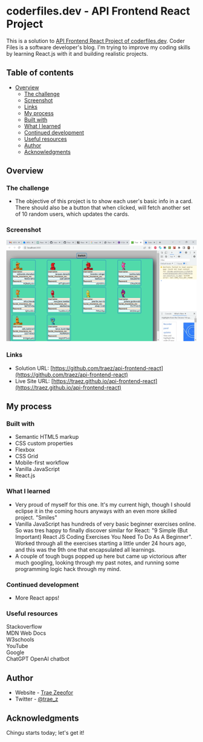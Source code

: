 # coderfiles.dev - API Frontend React Project

This is a solution to [API Frontend React Project of coderfiles.dev](https://coderfiles.dev/blog/reactjs-coding-exercises/). Coder Files is a software developer's blog. I'm trying to improve my coding skills by learning React.js with it and building realistic projects. 

## Table of contents

- [Overview](#overview)
  - [The challenge](#the-challenge)
  - [Screenshot](#screenshot)
  - [Links](#links)
  - [My process](#my-process)
  - [Built with](#built-with)
  - [What I learned](#what-i-learned)
  - [Continued development](#continued-development)
  - [Useful resources](#useful-resources)
  - [Author](#author)
  - [Acknowledgments](#acknowledgments)

## Overview

### The challenge

- The objective of this project is to show each user's basic info in a card. There should also be a button that when clicked, will fetch another set of 10 random users, which updates the cards.    

### Screenshot

![](/public/images/screenshot-desktop.png)

### Links

- Solution URL: [https://github.com/traez/api-frontend-react](https://github.com/traez/api-frontend-react)
- Live Site URL: [https://traez.github.io/api-frontend-react](https://traez.github.io/api-frontend-react)

## My process

### Built with

- Semantic HTML5 markup
- CSS custom properties
- Flexbox
- CSS Grid
- Mobile-first workflow
- Vanilla JavaScript
- React.js

### What I learned

- Very proud of myself for this one. It's my current high, though I should eclipse it in the coming hours anyways with an even more skilled project. "Smiles"  
- Vanilla JavaScript has hundreds of very basic beginner exercises online. So was tres happy to finally discover similar for React: "9 Simple (But Important) React JS Coding Exercises You Need To Do As A Beginner". Worked through all the exercises starting a little under 24 hours ago, and this was the 9th one that encapsulated all learnings.
- A couple of tough bugs popped up here but came up victorious after much googling, looking through my past notes, and running some programming logic hack through my mind.   

### Continued development

- More React apps! 

### Useful resources

Stackoverflow  
MDN Web Docs  
W3schools  
YouTube  
Google  
ChatGPT OpenAI chatbot  

## Author

- Website - [Trae Zeeofor](https://github.com/traez)  
- Twitter - [@trae_z](https://twitter.com/trae_z) 

## Acknowledgments

Chingu starts today; let's get it!  
